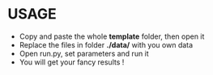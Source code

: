 # USAGE
* Copy and paste the whole **template** folder, then open it
* Replace the files in folder **./data/** with you own data
* Open run.py, set parameters and run it
* You will get your fancy results !